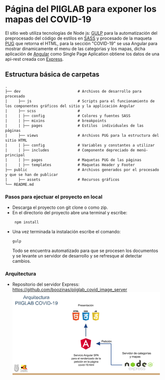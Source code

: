 # Página del PIIGLAB para exponer los mapas del COVID-19
El sitio web utiliza tecnologías de Node js: [GULP](https://gulpjs.com/) para la automatización del preprocesado del código de estilos en [SASS](https://sass-lang.com/) y procesado de la maqueta [PUG](https://pugjs.org/api/getting-started.html) que retorna el HTML, para la sección "COVID-19" se usa Angular para mostrar dinamicamente el menu de las categorias y los mapas, dicha aplicación de [Angular](https://angular.io/) como Single Page Aplication obtiene los datos de una api-rest creada con [Express](https://expressjs.com/).
## Estructura básica de carpetas

    .
    ├── dev                          # Archivos de desarrollo para procesado 
    |     ├── js                     # Scripts para el funcionamiento de los componentes gráficos del sitio y la applicación Angular
    |     ├── scss                   # 
    |     | ├── config               # Colores y fuentes SASS
    |     | ├── mixins               # breakpoints 
    |     | ├── pages                # Estilos  individuales de las páginas
    |     ├── views                  # Archivos PUG para la estructura del sitio HTML 
    |     | ├── config               # Variables y constantes a utilizar 
    |     | ├── includes             # Componente depreciado de menú-principal
    |     | ├── pages                # Maquetas PUG de las páginas
    |     | ├── templates            # Maquetas Header y Footer
    ├── public                       # Archivos generados por el procesado y que se han de publicar
    |     ├── assets                 # Recursos gráficos
    └── README.md

### Pasos para ejectuar el proyecto en local
* Descarga el proyecto con git clone o como zip.
* En el directorio del proyecto abre una terminal y escribe:
    ```bash
     npm install
    ```
* Una vez terminada la instalación escribe el comando:
    ```bash 
    gulp
    ```
    Todo se encuentra automatizado para que se procesen los documentos y se levante un servidor de desarrollo y se refresque al detectar cambios.

### Arquitectura
* Repositorio del servidor Express: https://github.com/boozinas/piiglab_covid_image_server
![alt text](https://github.com/boozinas/PIIGLAB-covid-19/blob/main/public/assets/img/architecture_PIIGLAB_covid.png?raw=true)
